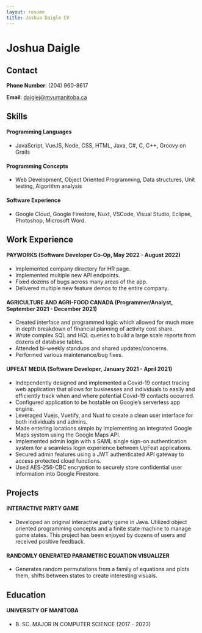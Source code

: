 ```yaml
---
layout: resume
title: Joshua Daigle CV
---
```

# Joshua Daigle  

## Contact 

**Phone Number**: (204) 960-8617 

**Email**: daiglej@myumanitoba.ca
  
## Skills
#### Programming Languages
* JavaScript, VueJS, Node, CSS, HTML, Java, C#, C, C++, Groovy on Grails
  
#### Programming Concepts
* Web Development, Object Oriented Programming, Data structures, Unit testing, Algorithm analysis

#### Software Experience
* Google Cloud, Google Firestore, Nuxt, VSCode, Visual Studio, Eclipse, Photoshop, Microsoft Word.

## Work Experience
#### PAYWORKS (Software Developer Co-Op, May 2022 - August 2022) 

* Implemented company directory for HR page.
* Implemented multiple new API endpoints.
* Fixed dozens of bugs across many areas of the app.
* Delivered multiple new feature demos to the entire company.

#### AGRICULTURE AND AGRI-FOOD CANADA (Programmer/Analyst, September 2021 - December 2021) 

* Created interface and programmed logic which allowed for much more in depth breakdown of financial planning of activity cost share. 
* Wrote complex SQL and HQL queries to build a large scale reports from dozens of database tables.
* Attended bi-weekly standups and shared updates/concerns.
* Performed various maintenance/bug fixes. 

#### UPFEAT MEDIA (Software Developer, January 2021 - April 2021)

* Independently designed and implemented a Covid-19 contact tracing web application that allows for businesses and individuals to easily and efficiently track when and where potential Covid-19 contacts occurred. 
* Configured application to be hostable on Google’s serverless app engine.
* Leveraged Vuejs, Vuetify, and Nuxt to create a clean user interface for both individuals and admins. 
* Made entering locations simple by implementing an integrated Google Maps system using the Google Maps API.
* Implemented admin login with a SAML single sign-on authentication system for a seamless login experience between UpFeat applications. 
* Secured admin features using a JWT authenticated API gateway to access protected cloud functions.
* Used AES-256-CBC encryption to securely store confidential user information into Google Firestore.

## Projects
#### INTERACTIVE PARTY GAME
* Developed an original interactive party game in Java. Utilized object oriented programming  concepts and a finite state machine to manage game states. This project has been enjoyed by dozens of users and received positive feedback.  
  
#### RANDOMLY GENERATED PARAMETRIC EQUATION VISUALIZER 
* Generates random permutations from a family of equations and plots them, shifts between states to create interesting visuals.

## Education 
#### UNIVERSITY OF MANITOBA
* B. SC. MAJOR IN COMPUTER SCIENCE (2017 - 2023)

